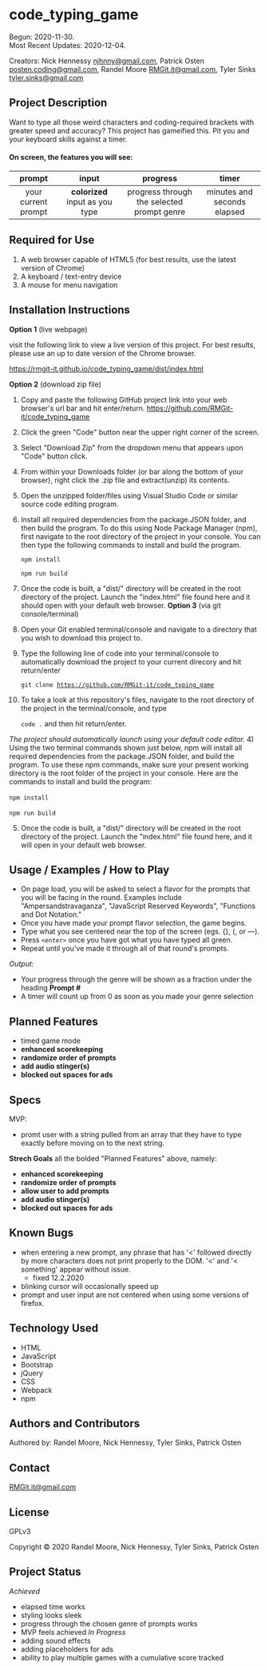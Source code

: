 # **code_typing_game**
Begun: 2020-11-30.<br>
Most Recent Updates: 2020-12-04.<br>

Creators: Nick Hennessy <njhnny@gmail.com>, Patrick Osten <posten.coding@gmail.com>, Randel Moore <RMGit.it@gmail.com>, Tyler Sinks <tyler.sinks@gmail.com>
## **Project Description**
Want to type all those weird characters and coding-required brackets with greater speed and accuracy? This project has gameified this. Pit you and your keyboard skills against a timer.
#### On screen, the features you will see:
|        prompt       |              input              |                  progress                  |            timer            |
|:-------------------:|:-------------------------------:|:------------------------------------------:|:---------------------------:|
| your current prompt | **colorized** input as you type | progress through the selected prompt genre | minutes and seconds elapsed |
## **Required for Use**
1. A web browser capable of HTML5 (for best results, use the latest version of Chrome)
2. A keyboard / text-entry device
3. A mouse for menu navigation
## **Installation Instructions**
**Option 1** (live webpage)

visit the following link to view a live version of this project.  For best results, please use an up to date version of the Chrome browser.

https://rmgit-it.github.io/code_typing_game/dist/index.html

**Option 2** (download zip file)
1) Copy and paste the following GitHub project link into your web browser's url bar and hit enter/return. https://github.com/RMGit-it/code_typing_game
2) Click the green "Code" button near the upper right corner of the screen.
3) Select "Download Zip" from the dropdown menu that appears upon "Code" button click.
4) From within your Downloads folder (or bar along the bottom of your browser), right click the .zip file and extract(unzip) its contents.
5) Open the unzipped folder/files using Visual Studio Code or similar source code editing program.
6) Install all required dependencies from the package.JSON folder, and then build the program.  To do this using Node Package Manager (npm), first navigate to the root directory of the project in your console.  You can then type the following commands to install and build the program.

    <code>npm install</code>

    <code>npm run build</code>

7) Once the code is built, a "dist/" directory will be created in the root directory of the project.  Launch the "index.html" file found here and it should open with your default web browser.
**Option 3** (via git console/terminal)
1) Open your Git enabled terminal/console and navigate to a directory that you wish to download this project to.
2) Type the following line of code into your terminal/console to automatically download the project to your current direcory and hit return/enter

    <code>git clone https://github.com/RMGit-it/code_typing_game</code><br>

3) To take a look at this repository's files, navigate to the root directory of the project in the terminal/console, and type

    <code>code .</code> and then hit return/enter.

_The project should automatically launch using your default code editor._
4) Using the two terminal commands shown just below, npm will install all required dependencies from the package.JSON folder, and build the program. To use these npm commands, make sure your present working directory is the root folder of the project in your console. Here are the commands to install and build the program:<br><br>
    <code>npm install</code><br><br>
    <code>npm run build</code>

5) Once the code is built, a "dist/" directory will be created in the root directory of the project.  Launch the "index.html" file found here, and it will open in your default web browser.
## **Usage / Examples / How to Play**
* On page load, you will be asked to select a flavor for the prompts that you will be facing in the round. Examples include "Ampersandstravaganza", "JavaScript Reserved Keywords", "Functions and Dot Notation."
* Once you have made your prompt flavor selection, the game begins.
* Type what you see centered near the top of the screen (egs. {}, (, or &mdash;).
* Press `<enter>` once you have got what you have typed all green.
* Repeat until you've made it through all of that round's prompts.

_Output:_
* Your progress through the genre will be shown as a fraction under the heading **Prompt #**
* A timer will count up from 0 as soon as you made your genre selection 
## **Planned Features**
- timed game mode
- **enhanced scorekeeping**
- **randomize order of prompts**
- **add audio stinger(s)**
- **blocked out spaces for ads**
## **Specs**
MVP:
- promt user with a string pulled from an array that they have to type exactly before moving on to the next string.

**Strech Goals**
all the bolded "Planned Features" above, namely:
- **enhanced scorekeeping**
- **randomize order of prompts**
- **allow user to add prompts**
- **add audio stinger(s)**
- **blocked out spaces for ads**

## **Known Bugs**
- when entering a new prompt, any phrase that has '<' followed directly by more characters does not print properly to the DOM. '<' and '< something' appear without issue.
  - fixed 12.2.2020
- blinking cursor will occasionally speed up
- prompt and user input are not centered when using some versions of firefox.
## **Technology Used**
* HTML
* JavaScript
* Bootstrap
* jQuery
* CSS
* Webpack
* npm
## **Authors and Contributors**
Authored by: Randel Moore, Nick Hennessy, Tyler Sinks, Patrick Osten
## **Contact**
RMGit.it@gmail.com
## **License**

GPLv3

Copyright © 2020 Randel Moore, Nick Hennessy, Tyler Sinks, Patrick Osten

## **Project Status**
_Achieved_
- elapsed time works
- styling looks sleek
- progress through the chosen genre of prompts works
- MVP feels achieved
_In Progress_
- adding sound effects
- adding placeholders for ads
- ability to play multiple games with a cumulative score tracked
